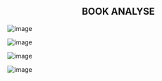 <h2 align="center"> <b> BOOK ANALYSE </b></h2>

![image](https://github.com/emreyldzgl/WebScraping_and_DataAnalyse_APP/blob/main/image/image1.png)

![image](https://github.com/emreyldzgl/WebScraping_and_DataAnalyse_APP/blob/main/image/image2.png)

![image](https://github.com/emreyldzgl/WebScraping_and_DataAnalyse_APP/blob/main/image/image3.png)

![image](https://github.com/emreyldzgl/WebScraping_and_DataAnalyse_APP/blob/main/image/image4.png)
